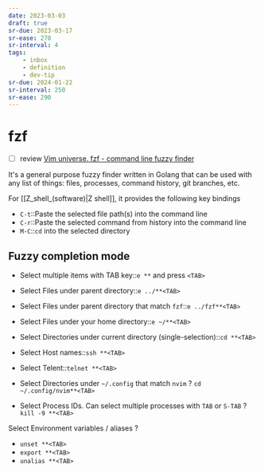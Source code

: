 ```yaml
---
date: 2023-03-03
draft: true
sr-due: 2023-03-17
sr-ease: 270
sr-interval: 4
tags:
    - inbox
    - definition
    - dev-tip
sr-due: 2024-01-22
sr-interval: 250
sr-ease: 290
---
```


# fzf

- [ ] review [Vim universe. fzf - command line fuzzy finder](https://www.youtube.com/watch?v=qgG5Jhi_Els)

It's a general purpose fuzzy finder written in Golang that can be used with any
list of things: files, processes, command history, git branches, etc.

For [[Z_shell_(software)|Z shell]], it provides the following key bindings

- `C-t`::Paste the selected file path(s) into the command line
- `C-r`::Paste the selected command from history into the command line
- `M-C`::`cd` into the selected directory

## Fuzzy completion mode

- Select multiple items with TAB key::`e **` and press `<TAB>`
- Select Files under parent directory::`e ../**<TAB>`
- Select Files under parent directory that match `fzf`::`e ../fzf**<TAB>`
- Select Files under your home directory::`e ~/**<TAB>`
- Select Directories under current directory (single-selection)::`cd **<TAB>`
- Select Host names::`ssh **<TAB>`
- Select Telent::`telnet **<TAB>`

- Select Directories under `~/.config` that match `nvim`
?
`cd ~/.config/nvim**<TAB>`

- Select Process IDs. Can select multiple processes with `TAB` or `S-TAB`
?
`kill -9 **<TAB>`

Select Environment variables / aliases
?
- `unset **<TAB>`
- `export **<TAB>`
- `unalias **<TAB>`

